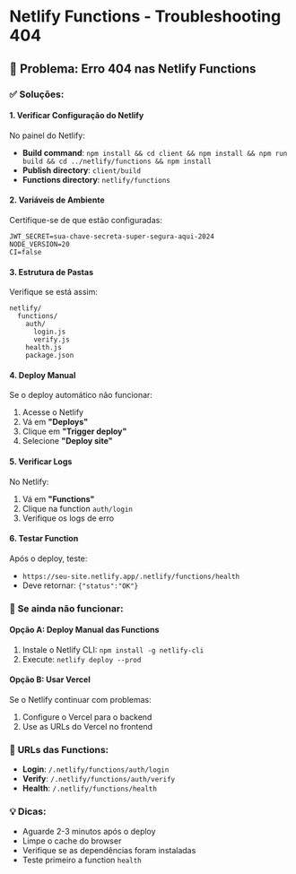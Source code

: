 # Netlify Functions - Troubleshooting 404

## 🚨 Problema: Erro 404 nas Netlify Functions

### ✅ Soluções:

#### 1. **Verificar Configuração do Netlify**
No painel do Netlify:
- **Build command**: `npm install && cd client && npm install && npm run build && cd ../netlify/functions && npm install`
- **Publish directory**: `client/build`
- **Functions directory**: `netlify/functions`

#### 2. **Variáveis de Ambiente**
Certifique-se de que estão configuradas:
```
JWT_SECRET=sua-chave-secreta-super-segura-aqui-2024
NODE_VERSION=20
CI=false
```

#### 3. **Estrutura de Pastas**
Verifique se está assim:
```
netlify/
  functions/
    auth/
      login.js
      verify.js
    health.js
    package.json
```

#### 4. **Deploy Manual**
Se o deploy automático não funcionar:
1. Acesse o Netlify
2. Vá em **"Deploys"**
3. Clique em **"Trigger deploy"**
4. Selecione **"Deploy site"**

#### 5. **Verificar Logs**
No Netlify:
1. Vá em **"Functions"**
2. Clique na function `auth/login`
3. Verifique os logs de erro

#### 6. **Testar Function**
Após o deploy, teste:
- `https://seu-site.netlify.app/.netlify/functions/health`
- Deve retornar: `{"status":"OK"}`

### 🔧 **Se ainda não funcionar:**

#### **Opção A: Deploy Manual das Functions**
1. Instale o Netlify CLI: `npm install -g netlify-cli`
2. Execute: `netlify deploy --prod`

#### **Opção B: Usar Vercel**
Se o Netlify continuar com problemas:
1. Configure o Vercel para o backend
2. Use as URLs do Vercel no frontend

### 🎯 **URLs das Functions:**
- **Login**: `/.netlify/functions/auth/login`
- **Verify**: `/.netlify/functions/auth/verify`
- **Health**: `/.netlify/functions/health`

### 💡 **Dicas:**
- Aguarde 2-3 minutos após o deploy
- Limpe o cache do browser
- Verifique se as dependências foram instaladas
- Teste primeiro a function `health`
